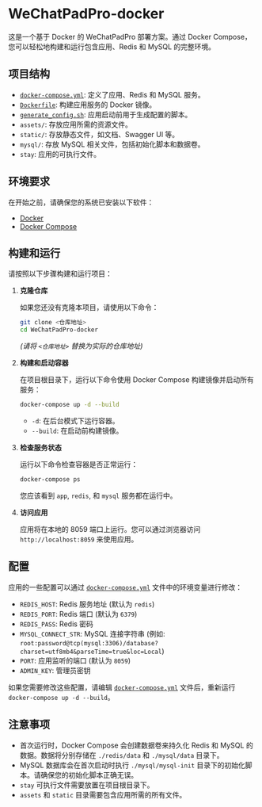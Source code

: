 # WeChatPadPro-docker

这是一个基于 Docker 的 WeChatPadPro 部署方案。通过 Docker Compose，您可以轻松地构建和运行包含应用、Redis 和 MySQL 的完整环境。

## 项目结构

-   [`docker-compose.yml`](docker-compose.yml): 定义了应用、Redis 和 MySQL 服务。
-   [`Dockerfile`](Dockerfile): 构建应用服务的 Docker 镜像。
-   [`generate_config.sh`](generate_config.sh): 应用启动前用于生成配置的脚本。
-   `assets/`: 存放应用所需的资源文件。
-   `static/`: 存放静态文件，如文档、Swagger UI 等。
-   `mysql/`: 存放 MySQL 相关文件，包括初始化脚本和数据卷。
-   `stay`: 应用的可执行文件。

## 环境要求

在开始之前，请确保您的系统已安装以下软件：

-   [Docker](https://www.docker.com/get-started)
-   [Docker Compose](https://docs.docker.com/compose/install/)

## 构建和运行

请按照以下步骤构建和运行项目：

1.  **克隆仓库**

    如果您还没有克隆本项目，请使用以下命令：

    ```bash
    git clone <仓库地址>
    cd WeChatPadPro-docker
    ```
    *(请将 `<仓库地址>` 替换为实际的仓库地址)*

2.  **构建和启动容器**

    在项目根目录下，运行以下命令使用 Docker Compose 构建镜像并启动所有服务：

    ```bash
    docker-compose up -d --build
    ```

    -   `-d`: 在后台模式下运行容器。
    -   `--build`: 在启动前构建镜像。

3.  **检查服务状态**

    运行以下命令检查容器是否正常运行：

    ```bash
    docker-compose ps
    ```

    您应该看到 `app`, `redis`, 和 `mysql` 服务都在运行中。

4.  **访问应用**

    应用将在本地的 8059 端口上运行。您可以通过浏览器访问 `http://localhost:8059` 来使用应用。

## 配置

应用的一些配置可以通过 [`docker-compose.yml`](docker-compose.yml) 文件中的环境变量进行修改：

-   `REDIS_HOST`: Redis 服务地址 (默认为 `redis`)
-   `REDIS_PORT`: Redis 端口 (默认为 `6379`)
-   `REDIS_PASS`: Redis 密码
-   `MYSQL_CONNECT_STR`: MySQL 连接字符串 (例如: `root:password@tcp(mysql:3306)/database?charset=utf8mb4&parseTime=true&loc=Local`)
-   `PORT`: 应用监听的端口 (默认为 `8059`)
-   `ADMIN_KEY`: 管理员密钥

如果您需要修改这些配置，请编辑 [`docker-compose.yml`](docker-compose.yml) 文件后，重新运行 `docker-compose up -d --build`。

## 注意事项

-   首次运行时，Docker Compose 会创建数据卷来持久化 Redis 和 MySQL 的数据。数据将分别存储在 `./redis/data` 和 `./mysql/data` 目录下。
-   MySQL 数据库会在首次启动时执行 `./mysql/mysql-init` 目录下的初始化脚本。请确保您的初始化脚本正确无误。
-   `stay` 可执行文件需要放置在项目根目录下。
-   `assets` 和 `static` 目录需要包含应用所需的所有文件。
